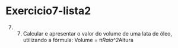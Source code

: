 # Exercicio7-lista2
7) 7) Calcular e apresentar o valor do volume de uma lata de óleo, utilizando a fórmula: Volume = π*Raio^2*Altura 
